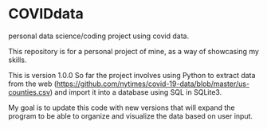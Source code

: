 # COVIDdata
personal data science/coding project using covid data.


This repository is for a personal project of mine, as a way of showcasing my skills.

This is version 1.0.0
So far the project involves using Python to extract data from the web (https://github.com/nytimes/covid-19-data/blob/master/us-counties.csv) and import it into a database using SQL in SQLite3.

My goal is to update this code with new versions that will expand the program to be able to organize and visualize the data based on user input.
